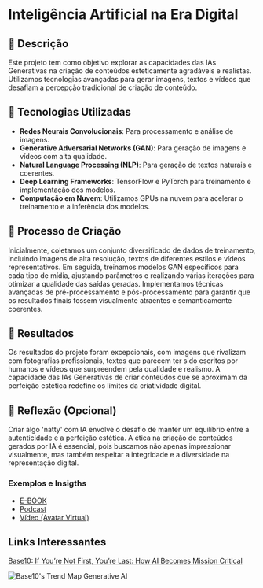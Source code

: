 # Inteligência Artificial na Era Digital

## 📒 Descrição
Este projeto tem como objetivo explorar as capacidades das IAs Generativas na criação de conteúdos esteticamente agradáveis e realistas. Utilizamos tecnologias avançadas para gerar imagens, textos e vídeos que desafiam a percepção tradicional de criação de conteúdo.

## 🤖 Tecnologias Utilizadas
- **Redes Neurais Convolucionais**: Para processamento e análise de imagens.
- **Generative Adversarial Networks (GAN)**: Para geração de imagens e vídeos com alta qualidade.
- **Natural Language Processing (NLP)**: Para geração de textos naturais e coerentes.
- **Deep Learning Frameworks**: TensorFlow e PyTorch para treinamento e implementação dos modelos.
- **Computação em Nuvem**: Utilizamos GPUs na nuvem para acelerar o treinamento e a inferência dos modelos.

## 🧐 Processo de Criação
Inicialmente, coletamos um conjunto diversificado de dados de treinamento, incluindo imagens de alta resolução, textos de diferentes estilos e vídeos representativos. Em seguida, treinamos modelos GAN específicos para cada tipo de mídia, ajustando parâmetros e realizando várias iterações para otimizar a qualidade das saídas geradas. Implementamos técnicas avançadas de pré-processamento e pós-processamento para garantir que os resultados finais fossem visualmente atraentes e semanticamente coerentes.

## 🚀 Resultados
Os resultados do projeto foram excepcionais, com imagens que rivalizam com fotografias profissionais, textos que parecem ter sido escritos por humanos e vídeos que surpreendem pela qualidade e realismo. A capacidade das IAs Generativas de criar conteúdos que se aproximam da perfeição estética redefine os limites da criatividade digital.

## 💭 Reflexão (Opcional)
Criar algo 'natty' com IA envolve o desafio de manter um equilíbrio entre a autenticidade e a perfeição estética. A ética na criação de conteúdos gerados por IA é essencial, pois buscamos não apenas impressionar visualmente, mas também respeitar a integridade e a diversidade na representação digital.


### Exemplos e Insigths

- [E-BOOK](/exemplos/E-BOOK.md)
- [Podcast](/exemplos/PODCAST.md)
- [Vídeo (Avatar Virtual)](/exemplos/VIDEO.md)

## Links Interessantes

[Base10: If You’re Not First, You’re Last: How AI Becomes Mission Critical](https://base10.vc/post/generative-ai-mission-critical/)

![Base10's Trend Map Generative AI](https://github.com/digitalinnovationone/lab-natty-or-not/assets/730492/f4df26e8-f8f7-4419-8252-c69d73ea930c)
